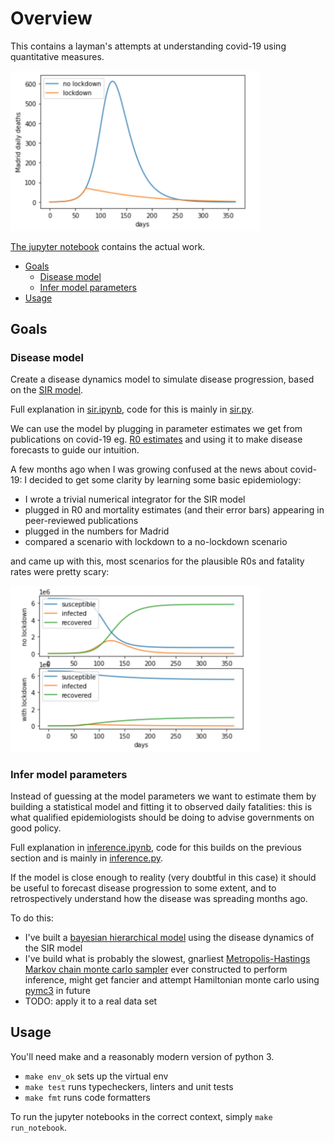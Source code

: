 # Overview

This contains a layman's attempts at understanding covid-19 using quantitative measures.

<img src="media/daily_deaths.png" alt="daily_deaths" width="400"/>

[The jupyter notebook](sir.ipynb) contains the actual work.

* [Goals](#goals)
  * [Disease model](#Disease-model)
  * [Infer model parameters](#Infer-model-parameters)
* [Usage](#usage)

## Goals

### Disease model

Create a disease dynamics model to simulate disease progression, based on the [SIR model](https://en.wikipedia.org/wiki/Compartmental_models_in_epidemiology).

Full explanation in [sir.ipynb](sir.ipynb), code for this is mainly in [sir.py](sir.py).

We can use the model by plugging in parameter estimates we get from publications on covid-19 eg. [R0 estimates](https://www.ncbi.nlm.nih.gov/pubmed/32097725) and using it to make disease forecasts to guide our intuition.

A few months ago when I was growing confused at the news about covid-19: I decided to get some clarity by learning some basic epidemiology:
* I wrote a trivial numerical integrator for the SIR model
* plugged in R0 and mortality estimates (and their error bars) appearing in peer-reviewed publications
* plugged in the numbers for Madrid
* compared a scenario with lockdown to a no-lockdown scenario

and came up with this, most scenarios for the plausible R0s and fatality rates were pretty scary:

<img src="media/comparison.png" alt="comparison" width="400"/>

### Infer model parameters

Instead of guessing at the model parameters we want to estimate them by building a statistical model and fitting it to observed daily fatalities: this is what qualified epidemiologists should be doing to advise governments on good policy.

Full explanation in [inference.ipynb](inference.ipynb), code for this builds on the previous section and is mainly in [inference.py](inference.py).

If the model is close enough to reality (very doubtful in this case) it should be useful to forecast disease progression to some extent, and to retrospectively understand how the disease was spreading months ago.

To do this:
* I've built a [bayesian hierarchical model](https://en.wikipedia.org/wiki/Bayesian_hierarchical_modeling) using the disease dynamics of the SIR model
* I've build what is probably the slowest, gnarliest [Metropolis-Hastings Markov chain monte carlo sampler](https://en.wikipedia.org/wiki/Metropolis%E2%80%93Hastings_algorithm) ever constructed to perform inference, might get fancier and attempt Hamiltonian monte carlo using [pymc3](https://docs.pymc.io/) in future
* TODO: apply it to a real data set

## Usage

You'll need make and a reasonably modern version of python 3.

* `make env_ok` sets up the virtual env
* `make test` runs typecheckers, linters and unit tests
* `make fmt` runs code formatters

To run the jupyter notebooks in the correct context, simply `make run_notebook`.
